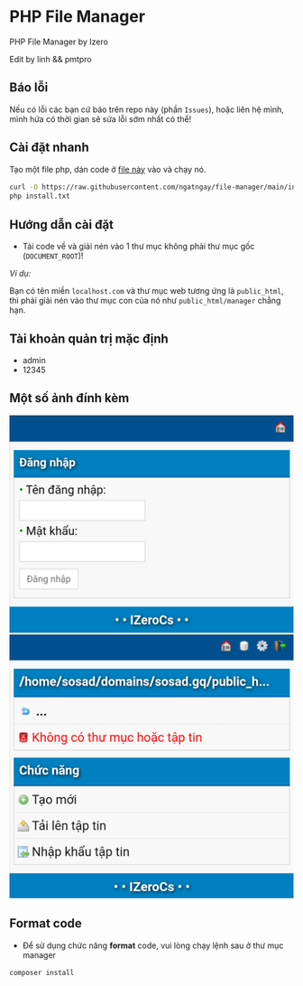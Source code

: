 # PHP File Manager

PHP File Manager by Izero

Edit by linh && pmtpro

## Báo lỗi

Nếu có lỗi các bạn cứ báo trên repo này (phần `Issues`), hoặc liên hệ mình, mình hứa có thời gian sẽ sửa lỗi sớm nhất có thể!

## Cài đặt nhanh

Tạo một file php, dán code ở [file này](https://raw.githubusercontent.com/ngatngay/file-manager/main/install.txt) vào và chạy nó.

```bash
curl -O https://raw.githubusercontent.com/ngatngay/file-manager/main/install.txt
php install.txt
```

## Hướng dẫn cài đặt

- Tải code về và giải nén vào 1 thư mục không phải thư mục gốc (`DOCUMENT_ROOT`)!

_Ví dụ:_

Bạn có tên miền `localhost.com` và thư mục web tương ứng là `public_html`, thì phải giải nén vào thư mục con của nó như `public_html/manager` chẳng hạn.

## Tài khoản quản trị mặc định

  * admin
  * 12345

## Một số ảnh đính kèm

![image](screenshot.png)
![image](screenshot1.png)

## Format code

- Để sử dụng chức năng **format** code, vui lòng chạy lệnh sau ở thư mục manager

```bash
composer install
```
